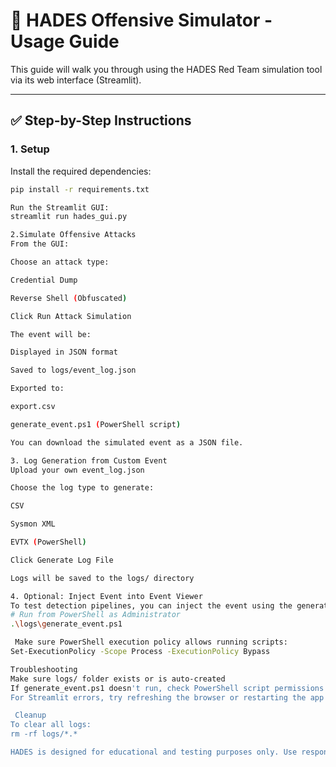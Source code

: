 # 🧪 HADES Offensive Simulator - Usage Guide

This guide will walk you through using the HADES Red Team simulation tool via its web interface (Streamlit).

---

## ✅ Step-by-Step Instructions

### 1. Setup

Install the required dependencies:

```bash
pip install -r requirements.txt

Run the Streamlit GUI:
streamlit run hades_gui.py

2.Simulate Offensive Attacks
From the GUI:

Choose an attack type:

Credential Dump

Reverse Shell (Obfuscated)

Click Run Attack Simulation

The event will be:

Displayed in JSON format

Saved to logs/event_log.json

Exported to:

export.csv

generate_event.ps1 (PowerShell script)

You can download the simulated event as a JSON file.

3. Log Generation from Custom Event
Upload your own event_log.json

Choose the log type to generate:

CSV

Sysmon XML

EVTX (PowerShell)

Click Generate Log File

Logs will be saved to the logs/ directory

4. Optional: Inject Event into Event Viewer
To test detection pipelines, you can inject the event using the generated PowerShell script:
# Run from PowerShell as Administrator
.\logs\generate_event.ps1

 Make sure PowerShell execution policy allows running scripts:
Set-ExecutionPolicy -Scope Process -ExecutionPolicy Bypass

Troubleshooting
Make sure logs/ folder exists or is auto-created
If generate_event.ps1 doesn't run, check PowerShell script permissions
For Streamlit errors, try refreshing the browser or restarting the app

 Cleanup
To clear all logs:
rm -rf logs/*.*

HADES is designed for educational and testing purposes only. Use responsibly.


